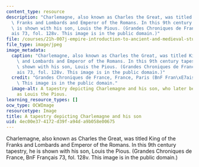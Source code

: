 ```yaml
---
content_type: resource
description: "Charlemagne, also known as Charles the Great, was titled King of the\
  \ Franks and Lombards and Emperor of the Romans. In this 9th century tapestry, he\
  \ is shown with his son, Louis the Pious. (Grandes Chroniques de France, BnF Fran\xE7\
  ais 73, fol. 128v. This image is in the public domain.)"
file: /courses/21h-007j-empire-introduction-to-ancient-and-medieval-studies-fall-2012/4ec00e374172d39fa94da9b058e00675_21h-007f12-th.jpg
file_type: image/jpeg
image_metadata:
  caption: "Charlemagne, also known as Charles the Great, was titled King of the Franks\
    \ and Lombards and Emperor of the Romans. In this 9th century tapestry, he is\
    \ shown with his son, Louis the Pious. (Grandes Chroniques de France, BnF Fran\xE7\
    ais 73, fol. 128v. This image is in the public domain.)"
  credit: "Grandes Chroniques de France, France, Paris (BnF Fran\xE7ais 73, fol. 128v).\
    \ This image is in the public domain."
  image-alt: A tapestry depicting Charlemagne and his son, who later became known
    as Louis the Pious.
learning_resource_types: []
ocw_type: OCWImage
resourcetype: Image
title: A tapestry depicting Charlemagne and his son
uid: 4ec00e37-4172-d39f-a94d-a9b058e00675
---
```

Charlemagne, also known as Charles the Great, was titled King of the Franks and Lombards and Emperor of the Romans. In this 9th century tapestry, he is shown with his son, Louis the Pious. (Grandes Chroniques de France, BnF Français 73, fol. 128v. This image is in the public domain.)

